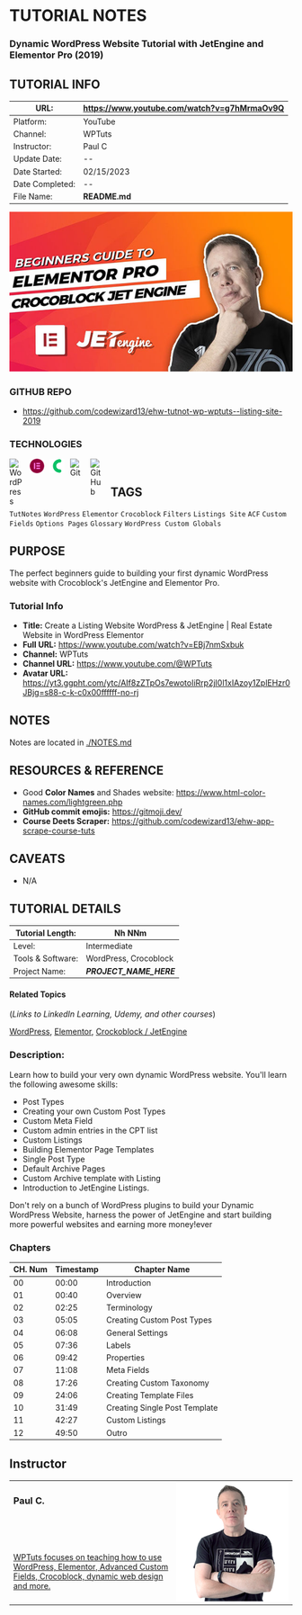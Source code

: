 <link rel="stylesheet" href="css/ehd-tut-notes.css" />

# TUTORIAL NOTES

### <div class="tutorial-title">Dynamic WordPress Website Tutorial with JetEngine and Elementor Pro (2019)</div>

## TUTORIAL INFO

| URL:            | https://www.youtube.com/watch?v=g7hMrmaOv9Q |
| --------------- | ------------------------------------------- |
| Platform:       | YouTube                                     |
| Channel:        | WPTuts                                      |
| Instructor:     | Paul C                                      |
| Update Date:    | --                                          |
| Date Started:   | 02/15/2023                                  |
| Date Completed: | --                                          |
| File Name:      | **README.md**                               |

![Tutorial Thumbnail](/img/tutorial-thumb-yt-wptuts-listing-site-2019-600px.jpg)

### GITHUB REPO

- https://github.com/codewizard13/ehw-tutnot-wp-wptuts--listing-site-2019

### TECHNOLOGIES

<img align="left" alt="WordPress" title="WordPress" width="26px" src="https://cdn.jsdelivr.net/gh/devicons/devicon/icons/wordpress/wordpress-original.svg" style="padding-right:10px;" />

<img align="left" alt="Elementor" title="Elementor" width="26px" src="img/icon-elementor.svg" style="padding-right:10px;" />

<img align="left" alt="Crocoblock" title="Crocoblock" width="26px" src="img/icon-crocoblock-green.svg" style="padding-right:10px;" />

<img align="left" alt="Git" title="Git" width="26px" src="https://cdn.jsdelivr.net/gh/devicons/devicon/icons/git/git-original.svg" style="padding-right:10px;" />

<img align="left" alt="GitHub" title="GitHub" width="26px" src="https://user-images.githubusercontent.com/3369400/139448065-39a229ba-4b06-434b-bc67-616e2ed80c8f.png" style="padding-right:10px;" />

<br>

## TAGS

`TutNotes` `WordPress` `Elementor` `Crocoblock` `Filters` `Listings Site` `ACF` `Custom Fields` `Options Pages` `Glossary` `WordPress Custom Globals`


## PURPOSE

The perfect beginners guide to building your first dynamic WordPress website with Crocoblock's JetEngine and Elementor Pro.


### Tutorial Info

- **Title:** Create a Listing Website WordPress & JetEngine | Real Estate Website in WordPress Elementor
- **Full URL:** https://www.youtube.com/watch?v=EBj7nmSxbuk
- **Channel:** WPTuts
- **Channel URL:** https://www.youtube.com/@WPTuts
- **Avatar URL:** https://yt3.ggpht.com/ytc/AIf8zZTpOs7ewotoIiRrp2jI0l1xIAzoy1ZplEHzr0JBjg=s88-c-k-c0x00ffffff-no-rj

## NOTES

Notes are located in [./NOTES.md](./NOTES.md)

## RESOURCES & REFERENCE

- Good **Color Names** and Shades website: https://www.html-color-names.com/lightgreen.php
- **GitHub commit emojis:** https://gitmoji.dev/
- **Course Deets Scraper:** https://github.com/codewizard13/ehw-app-scrape-course-tuts


## CAVEATS

- N/A

## TUTORIAL DETAILS

| Tutorial Length:  | Nh NNm                  |
| ----------------- | ----------------------- |
| Level:            | Intermediate            |
| Tools & Software: | WordPress, Crocoblock   |
| Project Name:     | ***PROJECT_NAME_HERE*** |

#### Related Topics

(_Links to LinkedIn Learning, Udemy, and other courses_)

[WordPress](https://www.linkedin.com/learning/search?keywords=WordPress), 
[Elementor](https://www.linkedin.com/learning/search?keywords=elementor),
[Crockoblock / JetEngine](https://www.youtube.com/watch?v=LLdRffuwTUQ&list=PL26jaHWVtLFxD1yBmvWTqGbKckit4Ochc)

### Description:

Learn how to build your very own dynamic WordPress website. You'll learn the following awesome skills:

- Post Types
- Creating your own Custom Post Types
- Custom Meta Field
- Custom admin entries in the CPT list
- Custom Listings
- Building Elementor Page Templates
- Single Post Type
- Default Archive Pages
- Custom Archive template with Listing
- Introduction to JetEngine Listings.

Don't rely on a bunch of WordPress plugins to build your Dynamic WordPress Website, harness the power of JetEngine and start building more powerful websites and earning more money!ever

### Chapters

| CH. Num | Timestamp | Chapter Name                  |
| ------- | --------- | ----------------------------- |
| 00      | 00:00     | Introduction                  |
| 01      | 00:40     | Overview                      |
| 02      | 02:25     | Terminology                   |
| 03      | 05:05     | Creating Custom Post Types    |
| 04      | 06:08     | General Settings              |
| 05      | 07:36     | Labels                        |
| 06      | 09:42     | Properties                    |
| 07      | 11:08     | Meta Fields                   |
| 08      | 17:26     | Creating Custom Taxonomy      |
| 09      | 24:06     | Creating Template Files       |
| 10      | 31:49     | Creating Single Post Template |
| 11      | 42:27     | Custom Listings               |
| 12      | 49:50     | Outro                         |


## Instructor

<table class="author-info">
  <tr style="max-height: 150px;">
    <td style="vertical-align: top;">
        <H3>
            Paul C.
        </H3>
    </td>
<td  width="200"  rowspan="2">
      <img src="./img/person-wptuts-paul-300px.png" />
    </td>
  </tr>
  <tr>
      <td>
          <a href=" https://www.youtube.com/@WPTuts" target="_blank">WPTuts focuses on teaching how to use WordPress, Elementor, Advanced Custom Fields, Crocoblock, dynamic web design and more.</a>
      </td>
  </tr>
</table>
